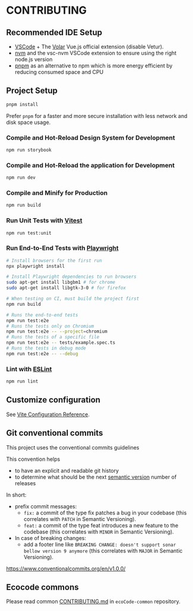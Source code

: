 # CONTRIBUTING

## Recommended IDE Setup

- [VSCode](https://code.visualstudio.com/) + The [Volar](https://marketplace.visualstudio.com/items?itemName=Vue.volar) Vue.js official extension (disable Vetur).
- [nvm](https://github.com/nvm-sh/nvm) and the vsc-nvm VSCode extension to ensure using the right node.js version
- [pnpm](https://pnpm.io/) as an alternative to npm which is more energy efficient by reducing consumed space and CPU



## Project Setup

```sh
pnpm install
```

Prefer `pnpm` for a faster and more secure installation with less network and disk space usage.

### Compile and Hot-Reload Design System for Development

```sh
npm run storybook
```

### Compile and Hot-Reload the application for Development

```sh
npm run dev
```

### Compile and Minify for Production

```sh
npm run build
```

### Run Unit Tests with [Vitest](https://vitest.dev/)

```sh
npm run test:unit
```

### Run End-to-End Tests with [Playwright](https://playwright.dev)

```sh
# Install browsers for the first run
npx playwright install

# Install Playwright dependencies to run browsers
sudo apt-get install libgbm1 # for chrome
sudo apt-get install libgtk-3-0 # for firefox

# When testing on CI, must build the project first
npm run build

# Runs the end-to-end tests
npm run test:e2e
# Runs the tests only on Chromium
npm run test:e2e -- --project=chromium
# Runs the tests of a specific file
npm run test:e2e -- tests/example.spec.ts
# Runs the tests in debug mode
npm run test:e2e -- --debug
```

### Lint with [ESLint](https://eslint.org/)

```sh
npm run lint
```

## Customize configuration

See [Vite Configuration Reference](https://vitejs.dev/config/).

## Git conventional commits

This project uses the conventional commits guidelines

This convention helps 
- to have an explicit and readable git history
- to determine what should be the next [semantic version](https://semver.org/) number of releases

In short: 
- prefix commit messages:
    - `fix:` a commit of the type fix patches a bug in your codebase (this correlates with `PATCH` in Semantic Versioning).
    - `feat:` a commit of the type feat introduces a new feature to the codebase (this correlates with `MINOR` in Semantic Versioning).
- In case of breaking changes:
    - add a footer line  like `BREAKING CHANGE: doesn't support sonar bellow version 9 anymore`  (this correlates with `MAJOR` in Semantic Versioning).

https://www.conventionalcommits.org/en/v1.0.0/

## Ecocode commons

Please read common [CONTRIBUTING.md](https://github.com/green-code-initiative/ecoCode-common/blob/main/doc/CONTRIBUTING.md) in `ecoCode-common` repository.
